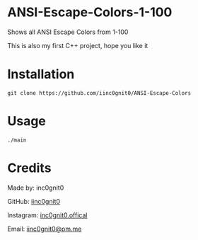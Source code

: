 # ANSI-Escape-Colors-1-100

Shows all ANSI Escape Colors from 1-100

This is also my first C++ project, hope you like it

# Installation

`git clone https://github.com/iinc0gnit0/ANSI-Escape-Colors`

# Usage

`./main`

# Credits

Made by: inc0gnit0

GitHub: [iinc0gnit0](https://github.com/iinc0gnit0)

Instagram: [inc0gnit0.offical](https://instagram.com/inc0gnit0.offical)

Email: iinc0gnit0@pm.me
